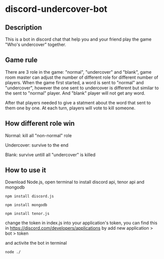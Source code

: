 # discord-undercover-bot

## Description
This is a bot in discord chat that help you and your friend play the game "Who's undercover" together.


## Game rule
There are 3 role in the game: "normal", "undercover" and "blank", game room master can adjust the number of different role for different number of players.
When the game first started, a word is sent to "normal" and "undercover", however the one sent to undercover is different but similar to the sent to "normal" player. And "blank" player will not get any word.

After that players needed to give a statment about the word that sent to them one by one. At each turn, players will vote to kill someone. 


## How different role win
Normal: kill all "non-normal" role

Undercover: survive to the end

Blank: survive untill all "undercover" is killed


## How to use it
Download Node.js, open terminal to install discord api, tenor api and mongodb
```
npm install discord.js
```
```
npm install mongodb
```
```
npm install tenor.js
```

change the token in index.js into your application's token, you can find this in https://discord.com/developers/applications by add new application > bot > token

and activite the bot in terminal
```
node ./
```
